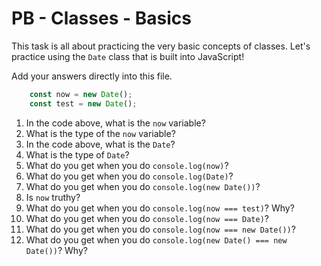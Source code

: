# PB - Classes - Basics

This task is all about practicing the very basic concepts of classes. Let's practice using the `Date` class that is built into JavaScript!

Add your answers directly into this file.

```js
    const now = new Date();
    const test = new Date();
```

1. In the code above, what is the `now` variable?
2. What is the type of the `now` variable?
3. In the code above, what is the `Date`?
4. What is the type of `Date`?
5. What do you get when you do `console.log(now)`?
6. What do you get when you do `console.log(Date)`?
7. What do you get when you do `console.log(new Date())`?
8. Is `now` truthy?
9. What do you get when you do `console.log(now === test)`? Why?
10. What do you get when you do `console.log(now === Date)`?
11. What do you get when you do `console.log(now === new Date())`?
12. What do you get when you do `console.log(new Date() === new Date())`? Why?